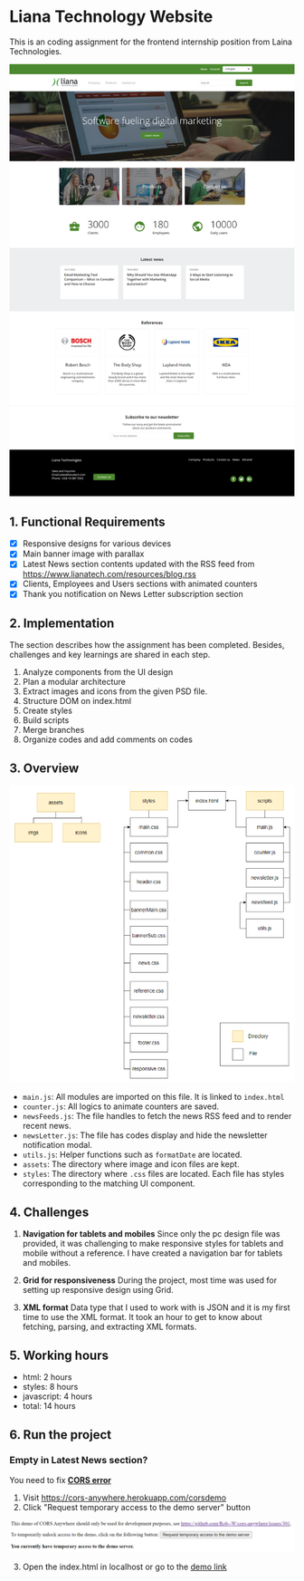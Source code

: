 # Liana Technology Website

This is an coding assignment for the frontend internship position from Laina Technologies.

<p align="center">
  <img width="800px" height="auto" src="./assets/img/website.png">
</p>

## 1. Functional Requirements

- [x] Responsive designs for various devices
- [x] Main banner image with parallax
- [x] Latest News section contents updated with the RSS feed from https://www.lianatech.com/resources/blog.rss
- [x] Clients, Employees and Users sections with animated counters
- [x] Thank you notification on News Letter subscription section

## 2. Implementation

The section describes how the assignment has been completed. Besides, challenges and key learnings are shared in each step.

1. Analyze components from the UI design
2. Plan a modular architecture
3. Extract images and icons from the given PSD file.
4. Structure DOM on index.html
5. Create styles
6. Build scripts
7. Merge branches
8. Organize codes and add comments on codes

## 3. Overview

<p align="center">
  <img width="800px" height="auto" src="./assets/img/modules.png">
</p>

- `main.js`: All modules are imported on this file. It is linked to `index.html`
- `counter.js`: All logics to animate counters are saved.
- `newsFeeds.js`: The file handles to fetch the news RSS feed and to render recent news.
- `newsLetter.js`: The file has codes display and hide the newsletter notification modal.
- `utils.js`: Helper functions such as `formatDate` are located.
- `assets`: The directory where image and icon files are kept.
- `styles`: The directory where `.css` files are located. Each file has styles corresponding to the matching UI component.

## 4. Challenges

1. **Navigation for tablets and mobiles**
   Since only the pc design file was provided, it was challenging to make responsive styles for tablets and mobile without a reference. I have created a navigation bar for tablets and mobiles.

2. **Grid for responsiveness**
   During the project, most time was used for setting up responsive design using Grid.

3. **XML format**
   Data type that I used to work with is JSON and it is my first time to use the XML format. It took an hour to get to know about fetching, parsing, and extracting XML formats.

## 5. Working hours

- html: 2 hours
- styles: 8 hours
- javascript: 4 hours
- total: 14 hours

## 6. Run the project

### Empty in Latest News section?

You need to fix **<u>CORS error</u>**

1. Visit https://cors-anywhere.herokuapp.com/corsdemo
2. Click "Request temporary access to the demo server" button
<p align="center">
  <img width="800px" height="auto" src="./assets/img/cors.png">
</p>

3. Open the index.html in localhost or go to the [demo link](https://effervescent-gumption-a93fe6.netlify.app/)
